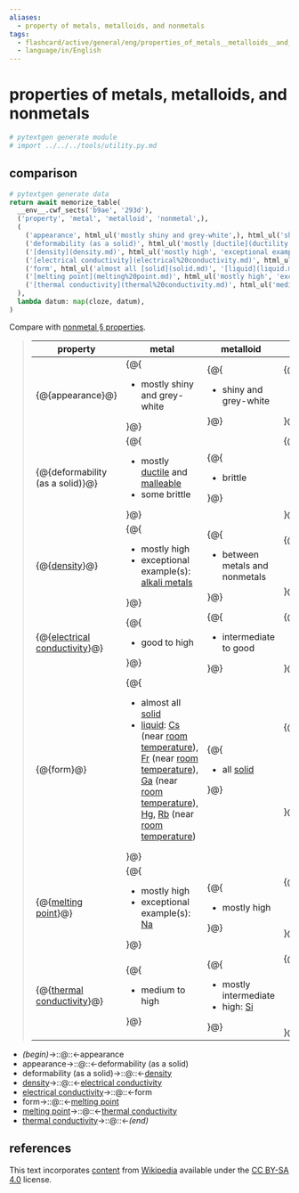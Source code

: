 ```yaml
---
aliases:
  - property of metals, metalloids, and nonmetals
tags:
  - flashcard/active/general/eng/properties_of_metals__metalloids__and_nonmetals
  - language/in/English
---
```


# properties of metals, metalloids, and nonmetals

```Python
# pytextgen generate module
# import ../../../tools/utility.py.md
```

## comparison

```Python
# pytextgen generate data
return await memorize_table(
  __env__.cwf_sects('b9ae', '293d'),
  ('property', 'metal', 'metalloid', 'nonmetal',),
  (
    ('appearance', html_ul('mostly shiny and grey-white',), html_ul('shiny and grey-white',), html_ul('mostly dull',),),
    ('deformability (as a solid)', html_ul('mostly [ductile](ductility.md) and [malleable](malleability.md)', 'some brittle',), html_ul('brittle',), html_ul('brittle', 'some non-brittle'),),
    ('[density](density.md)', html_ul('mostly high', 'exceptional example(s): [alkali metals](alkali%20metal.md)',), html_ul('between metals and nonmetals',), html_ul('mostly low'),),
    ('[electrical conductivity](electrical%20conductivity.md)', html_ul('good to high',), html_ul('intermediate to good',), html_ul('poor to good',),),
    ('form', html_ul('almost all [solid](solid.md)', '[liquid](liquid.md): [Cs](caesium.md) (near [room temperature](room%20tempeature.md)), [Fr](francium.md) (near [room temperature](room%20tempeature.md)), [Ga](gallium.md) (near [room temperature](room%20tempeature.md)), [Hg](mercury%20(element).md), [Rb](rubidium.md) (near [room temperature](room%20tempeature.md))',), html_ul('all [solid](solid.md)',), html_ul('mostly [gas](gas.md)', '[solid](solid.md): [C](carbon.md), [I](iodine.md), [P](phosphorus.md), [Se](selenium.md)', '[liquid](liquid.md): [Br](bromine.md)',),),
    ('[melting point](melting%20point.md)', html_ul('mostly high', 'exceptional example(s): [Na](sodium.md)',), html_ul('mostly high',), html_ul('mostly low',),),
    ('[thermal conductivity](thermal%20conductivity.md)', html_ul('medium to high',), html_ul('mostly intermediate', 'high: [Si](silicon.md)',), html_ul('almost negligible to very high',),),
  ),
  lambda datum: map(cloze, datum),
)
```

Compare with [nonmetal § properties](nonmetal.md#properties).

<!--pytextgen generate section="b9ae"--><!-- The following content is generated at 2023-03-20T16:20:31.202605+08:00. Any edits will be overridden! -->

> | property | metal | metalloid | nonmetal |
> |-|-|-|-|
> | {@{appearance}@} | {@{<ul><li>mostly shiny and grey-white</li></ul>}@} | {@{<ul><li>shiny and grey-white</li></ul>}@} | {@{<ul><li>mostly dull</li></ul>}@} |
> | {@{deformability (as a solid)}@} | {@{<ul><li>mostly [ductile](ductility.md) and [malleable](malleability.md)</li><li>some brittle</li></ul>}@} | {@{<ul><li>brittle</li></ul>}@} | {@{<ul><li>brittle</li><li>some non-brittle</li></ul>}@} |
> | {@{[density](density.md)}@} | {@{<ul><li>mostly high</li><li>exceptional example(s): [alkali metals](alkali%20metal.md)</li></ul>}@} | {@{<ul><li>between metals and nonmetals</li></ul>}@} | {@{<ul><li>mostly low</li></ul>}@} |
> | {@{[electrical conductivity](electrical%20conductivity.md)}@} | {@{<ul><li>good to high</li></ul>}@} | {@{<ul><li>intermediate to good</li></ul>}@} | {@{<ul><li>poor to good</li></ul>}@} |
> | {@{form}@} | {@{<ul><li>almost all [solid](solid.md)</li><li>[liquid](liquid.md): [Cs](caesium.md) (near [room temperature](room%20tempeature.md)), [Fr](francium.md) (near [room temperature](room%20tempeature.md)), [Ga](gallium.md) (near [room temperature](room%20tempeature.md)), [Hg](mercury%20(element).md), [Rb](rubidium.md) (near [room temperature](room%20tempeature.md))</li></ul>}@} | {@{<ul><li>all [solid](solid.md)</li></ul>}@} | {@{<ul><li>mostly [gas](gas.md)</li><li>[solid](solid.md): [C](carbon.md), [I](iodine.md), [P](phosphorus.md), [Se](selenium.md)</li><li>[liquid](liquid.md): [Br](bromine.md)</li></ul>}@} |
> | {@{[melting point](melting%20point.md)}@} | {@{<ul><li>mostly high</li><li>exceptional example(s): [Na](sodium.md)</li></ul>}@} | {@{<ul><li>mostly high</li></ul>}@} | {@{<ul><li>mostly low</li></ul>}@} |
> | {@{[thermal conductivity](thermal%20conductivity.md)}@} | {@{<ul><li>medium to high</li></ul>}@} | {@{<ul><li>mostly intermediate</li><li>high: [Si](silicon.md)</li></ul>}@} | {@{<ul><li>almost negligible to very high</li></ul>}@} | <!--SR:!2027-01-02,982,330!2025-10-21,637,270!2027-08-18,965,250!2026-11-03,883,290!2025-11-17,607,270!2026-02-21,689,290!2027-12-18,1034,250!2026-05-28,704,250!2030-07-12,2021,330!2028-01-28,1122,270!2025-11-30,431,230!2030-09-24,1942,290!2031-04-20,2014,310!2025-12-12,349,230!2025-11-05,238,150!2025-12-16,186,170!2027-04-06,1050,330!2025-12-07,50,130!2025-12-13,750,330!2027-02-20,802,230!2031-04-09,2228,330!2027-06-16,924,250!2025-11-12,290,170!2028-11-29,1465,290!2028-05-18,1457,350!2027-12-26,1009,230!2026-07-14,380,170!2026-02-02,622,250-->

<!--/pytextgen-->

<!--pytextgen generate section="293d"--><!-- The following content is generated at 2024-01-04T20:17:52.491478+08:00. Any edits will be overridden! -->

- _(begin)_→::@::←appearance <!--SR:!2026-12-13,965,330!2028-04-15,1430,350-->
- appearance→::@::←deformability (as a solid) <!--SR:!2026-01-08,497,250!2026-06-09,481,270-->
- deformability (as a solid)→::@::←[density](density.md) <!--SR:!2026-03-01,768,290!2028-10-23,1199,290-->
- [density](density.md)→::@::←[electrical conductivity](electrical%20conductivity.md) <!--SR:!2029-03-24,1621,310!2026-05-08,318,170-->
- [electrical conductivity](electrical%20conductivity.md)→::@::←form <!--SR:!2026-06-26,752,270!2026-04-20,538,230-->
- form→::@::←[melting point](melting%20point.md) <!--SR:!2025-12-17,276,170!2027-04-21,676,210-->
- [melting point](melting%20point.md)→::@::←[thermal conductivity](thermal%20conductivity.md) <!--SR:!2031-02-23,2036,290!2026-11-18,506,190-->
- [thermal conductivity](thermal%20conductivity.md)→::@::←_(end)_ <!--SR:!2027-03-13,1032,330!2026-11-06,738,290-->

<!--/pytextgen-->

## references

This text incorporates [content](https://en.wikipedia.org/wiki/properties_of_metals,_metalloids,_and_nonmetals) from [Wikipedia](Wikipedia.md) available under the [CC BY-SA 4.0](https://creativecommons.org/licenses/by-sa/4.0/) license.
